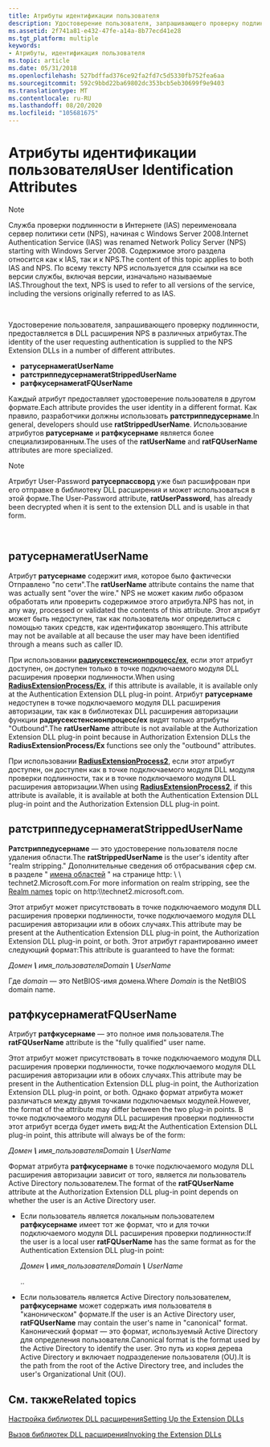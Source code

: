 ```yaml
---
title: Атрибуты идентификации пользователя
description: Удостоверение пользователя, запрашивающего проверку подлинности, предоставляется в DLL расширения NPS в различных атрибутах.
ms.assetid: 2f741a81-e432-47fe-a14a-8b77ecd41e28
ms.tgt_platform: multiple
keywords:
- Атрибуты, идентификация пользователя
ms.topic: article
ms.date: 05/31/2018
ms.openlocfilehash: 527bdffad376ce92fa2fd7c5d5330fb752fea6aa
ms.sourcegitcommit: 592c9bbd22ba69802dc353bcb5eb30699f9e9403
ms.translationtype: MT
ms.contentlocale: ru-RU
ms.lasthandoff: 08/20/2020
ms.locfileid: "105681675"
---
```

# <a name="user-identification-attributes"></a><span data-ttu-id="af8f4-104">Атрибуты идентификации пользователя</span><span class="sxs-lookup"><span data-stu-id="af8f4-104">User Identification Attributes</span></span>

> [!Note]  
> <span data-ttu-id="af8f4-105">Служба проверки подлинности в Интернете (IAS) переименовала сервер политики сети (NPS), начиная с Windows Server 2008.</span><span class="sxs-lookup"><span data-stu-id="af8f4-105">Internet Authentication Service (IAS) was renamed Network Policy Server (NPS) starting with Windows Server 2008.</span></span> <span data-ttu-id="af8f4-106">Содержимое этого раздела относится как к IAS, так и к NPS.</span><span class="sxs-lookup"><span data-stu-id="af8f4-106">The content of this topic applies to both IAS and NPS.</span></span> <span data-ttu-id="af8f4-107">По всему тексту NPS используется для ссылки на все версии службы, включая версии, изначально называемые IAS.</span><span class="sxs-lookup"><span data-stu-id="af8f4-107">Throughout the text, NPS is used to refer to all versions of the service, including the versions originally referred to as IAS.</span></span>

 

<span data-ttu-id="af8f4-108">Удостоверение пользователя, запрашивающего проверку подлинности, предоставляется в DLL расширения NPS в различных атрибутах.</span><span class="sxs-lookup"><span data-stu-id="af8f4-108">The identity of the user requesting authentication is supplied to the NPS Extension DLLs in a number of different attributes.</span></span>

-   <span data-ttu-id="af8f4-109">**ратусернаме**</span><span class="sxs-lookup"><span data-stu-id="af8f4-109">**ratUserName**</span></span>
-   <span data-ttu-id="af8f4-110">**ратстриппедусернаме**</span><span class="sxs-lookup"><span data-stu-id="af8f4-110">**ratStrippedUserName**</span></span>
-   <span data-ttu-id="af8f4-111">**ратфкусернаме**</span><span class="sxs-lookup"><span data-stu-id="af8f4-111">**ratFQUserName**</span></span>

<span data-ttu-id="af8f4-112">Каждый атрибут предоставляет удостоверение пользователя в другом формате.</span><span class="sxs-lookup"><span data-stu-id="af8f4-112">Each attribute provides the user identity in a different format.</span></span> <span data-ttu-id="af8f4-113">Как правило, разработчики должны использовать **ратстриппедусернаме**.</span><span class="sxs-lookup"><span data-stu-id="af8f4-113">In general, developers should use **ratStrippedUserName**.</span></span> <span data-ttu-id="af8f4-114">Использование атрибутов **ратусернаме** и **ратфкусернаме** является более специализированным.</span><span class="sxs-lookup"><span data-stu-id="af8f4-114">The uses of the **ratUserName** and **ratFQUserName** attributes are more specialized.</span></span>

> [!Note]  
> <span data-ttu-id="af8f4-115">Атрибут User-Password **ратусерпассворд** уже был расшифрован при его отправке в библиотеку DLL расширения и может использоваться в этой форме.</span><span class="sxs-lookup"><span data-stu-id="af8f4-115">The User-Password attribute, **ratUserPassword**, has already been decrypted when it is sent to the extension DLL and is usable in that form.</span></span>

 

## <a name="ratusername"></a><span data-ttu-id="af8f4-116">ратусернаме</span><span class="sxs-lookup"><span data-stu-id="af8f4-116">ratUserName</span></span>

<span data-ttu-id="af8f4-117">Атрибут **ратусернаме** содержит имя, которое было фактически Отправлено "по сети".</span><span class="sxs-lookup"><span data-stu-id="af8f4-117">The **ratUserName** attribute contains the name that was actually sent "over the wire."</span></span> <span data-ttu-id="af8f4-118">NPS не может каким либо образом обработать или проверить содержимое этого атрибута.</span><span class="sxs-lookup"><span data-stu-id="af8f4-118">NPS has not, in any way, processed or validated the contents of this attribute.</span></span> <span data-ttu-id="af8f4-119">Этот атрибут может быть недоступен, так как пользователь мог определиться с помощью таких средств, как идентификатор звонящего.</span><span class="sxs-lookup"><span data-stu-id="af8f4-119">This attribute may not be available at all because the user may have been identified through a means such as caller ID.</span></span>

<span data-ttu-id="af8f4-120">При использовании [**радиусекстенсионпроцесс/ex**](/windows/desktop/api/authif/nc-authif-pradius_extension_process_ex), если этот атрибут доступен, он доступен только в точке подключаемого модуля DLL расширения проверки подлинности.</span><span class="sxs-lookup"><span data-stu-id="af8f4-120">When using [**RadiusExtensionProcess/Ex**](/windows/desktop/api/authif/nc-authif-pradius_extension_process_ex), if this attribute is available, it is available only at the Authentication Extension DLL plug-in point.</span></span> <span data-ttu-id="af8f4-121">Атрибут **ратусернаме** недоступен в точке подключаемого модуля DLL расширения авторизации, так как в библиотеках DLL расширения авторизации функции **радиусекстенсионпроцесс/ex** видят только атрибуты "Outbound".</span><span class="sxs-lookup"><span data-stu-id="af8f4-121">The **ratUserName** attribute is not available at the Authorization Extension DLL plug-in point because in Authorization Extension DLLs the **RadiusExtensionProcess/Ex** functions see only the "outbound" attributes.</span></span>

<span data-ttu-id="af8f4-122">При использовании [**RadiusExtensionProcess2**](/windows/desktop/api/authif/nc-authif-pradius_extension_process_2), если этот атрибут доступен, он доступен как в точке подключаемого модуля DLL модуля проверки подлинности, так и в точке подключаемого модуля DLL расширения авторизации.</span><span class="sxs-lookup"><span data-stu-id="af8f4-122">When using [**RadiusExtensionProcess2**](/windows/desktop/api/authif/nc-authif-pradius_extension_process_2), if this attribute is available, it is available at both the Authentication Extension DLL plug-in point and the Authorization Extension DLL plug-in point.</span></span>

## <a name="ratstrippedusername"></a><span data-ttu-id="af8f4-123">ратстриппедусернаме</span><span class="sxs-lookup"><span data-stu-id="af8f4-123">ratStrippedUserName</span></span>

<span data-ttu-id="af8f4-124">**Ратстриппедусернаме** — это удостоверение пользователя после удаления области.</span><span class="sxs-lookup"><span data-stu-id="af8f4-124">The **ratStrippedUserName** is the user's identity after "realm stripping."</span></span> <span data-ttu-id="af8f4-125">Дополнительные сведения об отбрасывания сфер см. в разделе " [имена областей](/previous-versions/windows/it-pro/windows-server-2003/cc779938(v=ws.10)) " на странице http: \\ \\ technet2.Microsoft.com.</span><span class="sxs-lookup"><span data-stu-id="af8f4-125">For more information on realm stripping, see the [Realm names](/previous-versions/windows/it-pro/windows-server-2003/cc779938(v=ws.10)) topic on http:\\\\technet2.microsoft.com.</span></span>

<span data-ttu-id="af8f4-126">Этот атрибут может присутствовать в точке подключаемого модуля DLL расширения проверки подлинности, точке подключаемого модуля DLL расширения авторизации или в обоих случаях.</span><span class="sxs-lookup"><span data-stu-id="af8f4-126">This attribute may be present at the Authentication Extension DLL plug-in point, the Authorization Extension DLL plug-in point, or both.</span></span> <span data-ttu-id="af8f4-127">Этот атрибут гарантированно имеет следующий формат:</span><span class="sxs-lookup"><span data-stu-id="af8f4-127">This attribute is guaranteed to have the format:</span></span>

<span data-ttu-id="af8f4-128">*Домен ***\\*** имя_пользователя*</span><span class="sxs-lookup"><span data-stu-id="af8f4-128">*Domain ***\\*** UserName*</span></span>

<span data-ttu-id="af8f4-129">Где *domain* — это NetBIOS-имя домена.</span><span class="sxs-lookup"><span data-stu-id="af8f4-129">Where *Domain* is the NetBIOS domain name.</span></span>

## <a name="ratfqusername"></a><span data-ttu-id="af8f4-130">ратфкусернаме</span><span class="sxs-lookup"><span data-stu-id="af8f4-130">ratFQUserName</span></span>

<span data-ttu-id="af8f4-131">Атрибут **ратфкусернаме** — это полное имя пользователя.</span><span class="sxs-lookup"><span data-stu-id="af8f4-131">The **ratFQUserName** attribute is the "fully qualified" user name.</span></span>

<span data-ttu-id="af8f4-132">Этот атрибут может присутствовать в точке подключаемого модуля DLL расширения проверки подлинности, точке подключаемого модуля DLL расширения авторизации или в обоих случаях.</span><span class="sxs-lookup"><span data-stu-id="af8f4-132">This attribute may be present in the Authentication Extension DLL plug-in point, the Authorization Extension DLL plug-in point, or both.</span></span> <span data-ttu-id="af8f4-133">Однако формат атрибута может различаться между двумя точками подключаемых модулей.</span><span class="sxs-lookup"><span data-stu-id="af8f4-133">However, the format of the attribute may differ between the two plug-in points.</span></span> <span data-ttu-id="af8f4-134">В точке подключаемого модуля DLL расширения проверки подлинности этот атрибут всегда будет иметь вид:</span><span class="sxs-lookup"><span data-stu-id="af8f4-134">At the Authentication Extension DLL plug-in point, this attribute will always be of the form:</span></span>

<span data-ttu-id="af8f4-135">*Домен ***\\*** имя_пользователя*</span><span class="sxs-lookup"><span data-stu-id="af8f4-135">*Domain ***\\*** UserName*</span></span>

<span data-ttu-id="af8f4-136">Формат атрибута **ратфкусернаме** в точке подключаемого модуля DLL расширения авторизации зависит от того, является ли пользователь Active Directory пользователем.</span><span class="sxs-lookup"><span data-stu-id="af8f4-136">The format of the **ratFQUserName** attribute at the Authorization Extension DLL plug-in point depends on whether the user is an Active Directory user.</span></span>

-   <span data-ttu-id="af8f4-137">Если пользователь является локальным пользователем **ратфкусернаме** имеет тот же формат, что и для точки подключаемого модуля DLL расширения проверки подлинности:</span><span class="sxs-lookup"><span data-stu-id="af8f4-137">If the user is a local user **ratFQUserName** has the same format as for the Authentication Extension DLL plug-in point:</span></span>

    <span data-ttu-id="af8f4-138">*Домен ***\\*** имя_пользователя*</span><span class="sxs-lookup"><span data-stu-id="af8f4-138">*Domain ***\\*** UserName*</span></span>

    <span data-ttu-id="af8f4-139">.</span><span class="sxs-lookup"><span data-stu-id="af8f4-139">.</span></span>

-   <span data-ttu-id="af8f4-140">Если пользователь является Active Directory пользователем, **ратфкусернаме** может содержать имя пользователя в "каноническом" формате.</span><span class="sxs-lookup"><span data-stu-id="af8f4-140">If the user is an Active Directory user, **ratFQUserName** may contain the user's name in "canonical" format.</span></span> <span data-ttu-id="af8f4-141">Канонический формат — это формат, используемый Active Directory для определения пользователя.</span><span class="sxs-lookup"><span data-stu-id="af8f4-141">Canonical format is the format used by the Active Directory to identify the user.</span></span> <span data-ttu-id="af8f4-142">Это путь из корня дерева Active Directory и включает подразделение пользователя (OU).</span><span class="sxs-lookup"><span data-stu-id="af8f4-142">It is the path from the root of the Active Directory tree, and includes the user's Organizational Unit (OU).</span></span>

## <a name="related-topics"></a><span data-ttu-id="af8f4-143">См. также</span><span class="sxs-lookup"><span data-stu-id="af8f4-143">Related topics</span></span>

<dl> <dt>

[<span data-ttu-id="af8f4-144">Настройка библиотек DLL расширения</span><span class="sxs-lookup"><span data-stu-id="af8f4-144">Setting Up the Extension DLLs</span></span>](/windows/desktop/Nps/ias-setting-up-the-extension-and-authorization-dlls)
</dt> <dt>

[<span data-ttu-id="af8f4-145">Вызов библиотек DLL расширения</span><span class="sxs-lookup"><span data-stu-id="af8f4-145">Invoking the Extension DLLs</span></span>](/windows/desktop/Nps/ias-authentication-and-authorization-process)
</dt> </dl>

 

 